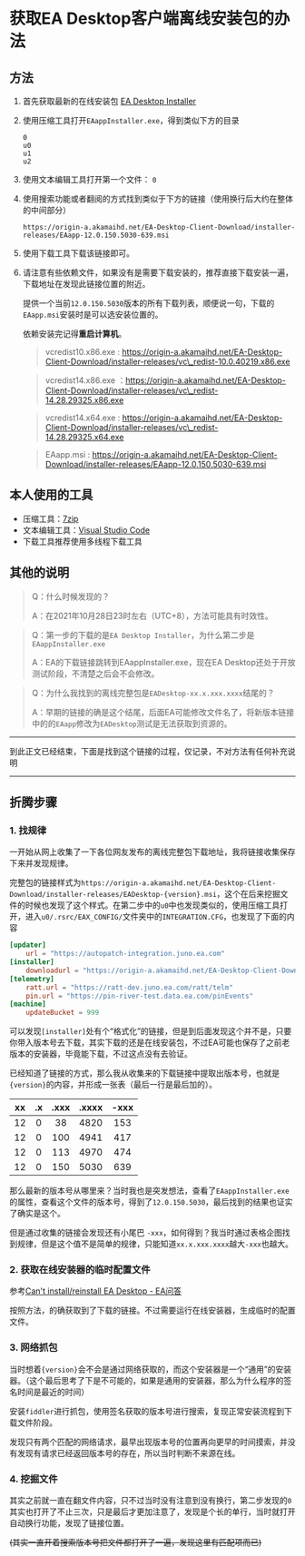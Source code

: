 # 获取EA Desktop客户端离线安装包的办法

## 方法

1. 首先获取最新的在线安装包 [EA Desktop Installer](https://origin-a.akamaihd.net/EA-Desktop-Client-Download/installer-releases/EADesktopInstaller.exe)
2.  使用压缩工具打开`EAappInstaller.exe`，得到类似下方的目录

    ```
    0
    u0
    u1
    u2
    ```
3. 使用文本编辑工具打开第一个文件： `0`
4.  使用搜索功能或者翻阅的方式找到类似于下方的链接（使用换行后大约在整体的中间部分）

    `https://origin-a.akamaihd.net/EA-Desktop-Client-Download/installer-releases/EAapp-12.0.150.5030-639.msi`
5. 使用下载工具下载该链接即可。
6.  请注意有些依赖文件，如果没有是需要下载安装的，推荐直接下载安装一遍，下载地址在发现此链接位置的附近。

    提供一个当前`12.0.150.5030`版本的所有下载列表，顺便说一句，下载的`EAapp.msi`安装时是可以选安装位置的。

    依赖安装完记得**重启计算机**。

    > vcredist10.x86.exe : https://origin-a.akamaihd.net/EA-Desktop-Client-Download/installer-releases/vc\_redist-10.0.40219.x86.exe

    > vcredist14.x86.exe ：https://origin-a.akamaihd.net/EA-Desktop-Client-Download/installer-releases/vc\_redist-14.28.29325.x86.exe

    > vcredist14.x64.exe : https://origin-a.akamaihd.net/EA-Desktop-Client-Download/installer-releases/vc\_redist-14.28.29325.x64.exe

    > EAapp.msi : https://origin-a.akamaihd.net/EA-Desktop-Client-Download/installer-releases/EAapp-12.0.150.5030-639.msi

## 本人使用的工具

* 压缩工具：[7zip](https://www.7-zip.org/)
* 文本编辑工具：[Visual Studio Code](https://code.visualstudio.com/)
* 下载工具推荐使用多线程下载工具

## 其他的说明

> Q：什么时候发现的？
>
> A：在2021年10月28日23时左右（UTC+8），方法可能具有时效性。

> Q：第一步的下载的是`EA Desktop Installer`，为什么第二步是`EAappInstaller.exe`
>
> A：EA的下载链接跳转到EAappInstaller.exe，现在EA Desktop还处于开放测试阶段，不清楚之后会不会修改。

> Q：为什么我找到的离线完整包是`EADesktop-xx.x.xxx.xxxx`结尾的？
>
> A：早期的链接的确是这个结尾，后面EA可能修改文件名了，将新版本链接中的的`EAapp`修改为`EADesktop`测试是无法获取到资源的。

***

到此正文已经结束，下面是找到这个链接的过程，仅记录，不对方法有任何补充说明

***

## 折腾步骤

### 1. 找规律

一开始从网上收集了一下各位网友发布的离线完整包下载地址，我将链接收集保存下来并发现规律。

完整包的链接样式为`https://origin-a.akamaihd.net/EA-Desktop-Client-Download/installer-releases/EADesktop-{version}.msi`，这个在后来挖掘文件的时候也发现了这个样式。在第二步中的`u0`中也发现类似的，使用压缩工具打开，进入`u0/.rsrc/EAX_CONFIG/`文件夹中的`INTEGRATION.CFG`，也发现了下面的内容

```toml
[updater]
    url = "https://autopatch-integration.juno.ea.com"
[installer]
    downloadurl = "https://origin-a.akamaihd.net/EA-Desktop-Client-Download/installer-releases/EAappInstaller-{version}.exe"
[telemetry]
    ratt.url = "https://ratt-dev.juno.ea.com/ratt/telm"
    pin.url = "https://pin-river-test.data.ea.com/pinEvents"
[machine]
    updateBucket = 999
```

可以发现`[installer]`处有个“格式化”的链接，但是到后面发现这个并不是，只要你带入版本号去下载，其实下载的还是在线安装包，不过EA可能也保存了之前老版本的安装器，毕竟能下载，不过这点没有去验证。

已经知道了链接的方式，那么我从收集来的下载链接中提取出版本号，也就是`{version}`的内容，并形成一张表（最后一行是最后加的）。

|  xx |  .x | .xxx | .xxxx | -xxx |
| :-: | :-: | :--: | :---: | :--: |
|  12 |  0  |  38  |  4820 |  153 |
|  12 |  0  |  100 |  4941 |  417 |
|  12 |  0  |  113 |  4970 |  474 |
|  12 |  0  |  150 |  5030 |  639 |

那么最新的版本号从哪里来？当时我也是突发想法，查看了`EAappInstaller.exe`的属性，查看这个文件的版本号，得到了`12.0.150.5030`，最后找到的结果也证实了确实是这个。

但是通过收集的链接会发现还有小尾巴 `-xxx`，如何得到？我当时通过表格企图找到规律，但是这个值不是简单的规律，只能知道`xx.x.xxx.xxxx`越大`-xxx`也越大。

### 2. 获取在线安装器的临时配置文件

参考[Can't install/reinstall EA Desktop - EA问答](https://answers.ea.com/t5/Bug-Reports-Technical-Issues/Can-t-install-reinstall-EA-Desktop/td-p/9805968)

按照方法，的确获取到了下载的链接。不过需要运行在线安装器，生成临时的配置文件。

### 3. 网络抓包

当时想着`{version}`会不会是通过网络获取的，而这个安装器是一个“通用”的安装器。（这个最后思考了下是不可能的，如果是通用的安装器，那么为什么程序的签名时间是最近的时间）

安装`fiddler`进行抓包，使用签名获取的版本号进行搜索，复现正常安装流程到下载文件阶段。

发现只有两个匹配的网络请求，最早出现版本号的位置再向更早的时间摸索，并没有发现有请求已经返回版本号的存在，所以当时判断不来源在线。

### 4. 挖掘文件

其实之前就一直在翻文件内容，只不过当时没有注意到没有换行，第二步发现的`0`其实也打开了不止三次，只是最后才更加注意了，发现是个长的单行，当时就打开自动换行功能，发现了链接位置。

~~(其实一直开着搜索版本号把文件都打开了一遍，发现这里有匹配项而已)~~
